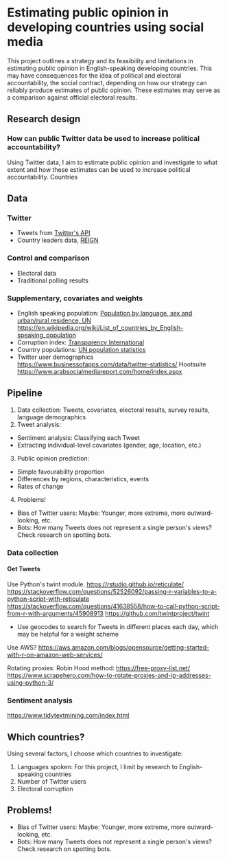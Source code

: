 # Estimating public opinion in developing countries using social media
This project outlines a strategy and its feasibility and limitations in estimating public opinion in English-speaking developing countries. This may have consequences for the idea of political and electoral accountability, the social contract, depending on how our strategy can reliably produce estimates of public opinion. These estimates may serve as a comparison against official electoral results.

## Research design
### How can public Twitter data be used to increase political accountability?

Using Twitter data, I aim to estimate public opinion and investigate to what extent and how these estimates can be used to increase political accountability. Countries 

## Data
### Twitter
* Tweets from [Twitter's API](https://developer.twitter.com/en/docs)
* Country leaders data, [REIGN](https://oefdatascience.github.io/REIGN.github.io/menu/reign_current.html)
### Control and comparison
* Electoral data
* Traditional polling results
### Supplementary, covariates and weights
* English speaking population: [Population by language, sex and urban/rural residence, UN](http://data.un.org/Data.aspx?d=POP&f=tableCode:27)
https://en.wikipedia.org/wiki/List_of_countries_by_English-speaking_population
* Corruption index: [Transparency International](https://www.transparency.org/en/cpi/2020/index/nzl)
* Country populations: [UN population statistics](https://population.un.org/wpp/Download/Standard/CSV/)
* Twitter user demographics
https://www.businessofapps.com/data/twitter-statistics/
Hootsuite
https://www.arabsocialmediareport.com/home/index.aspx

## Pipeline
1. Data collection: Tweets, covariates, electoral results, survey results, language demographics
2. Tweet analysis:
* Sentiment analysis: Classifying each Tweet
* Extracting individual-level covariates (gender, age, location, etc.)
3. Public opinion prediction:
* Simple favourability proportion
* Differences by regions, characteristics, events
* Rates of change
4. Problems!
* Bias of Twitter users: Maybe: Younger, more extreme, more outward-looking, etc. 
* Bots: How many Tweets does not represent a single person's views? Check research on spotting bots.

### Data collection
#### Get Tweets
Use Python's twint module.
https://rstudio.github.io/reticulate/
https://stackoverflow.com/questions/52526092/passing-r-variables-to-a-python-script-with-reticulate
https://stackoverflow.com/questions/41638558/how-to-call-python-script-from-r-with-arguments/45908913
https://github.com/twintproject/twint

* Use geocodes to search for Tweets in different places each day, which may be helpful for a weight scheme

Use AWS? https://aws.amazon.com/blogs/opensource/getting-started-with-r-on-amazon-web-services/

Rotating proxies: Robin Hood method:
https://free-proxy-list.net/
https://www.scrapehero.com/how-to-rotate-proxies-and-ip-addresses-using-python-3/

### Sentiment analysis
https://www.tidytextmining.com/index.html

## Which countries?
Using several factors, I choose which countries to investigate:
1. Languages spoken: For this project, I limit by research to English-speaking countries
2. Number of Twitter users
2. Electoral corruption

## Problems!
* Bias of Twitter users: Maybe: Younger, more extreme, more outward-looking, etc. 
* Bots: How many Tweets does not represent a single person's views? Check research on spotting bots.